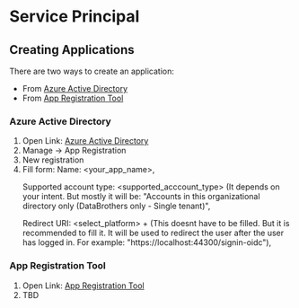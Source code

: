 # Service Principal
## Creating Applications
There are two ways to create an application:
- From [Azure Active Directory](https://portal.azure.com/#blade/Microsoft_AAD_IAM/ActiveDirectoryMenuBlade/Overview)
- From [App Registration Tool](https://app.powerbi.com/embedsetup)

### Azure Active Directory
1) Open Link: [Azure Active Directory](https://portal.azure.com/#blade/Microsoft_AAD_IAM/ActiveDirectoryMenuBlade/Overview)
2) Manage -> App Registration
3) New registration
4) Fill form: 
    Name: <your_app_name>, </p>
    Supported account type: <supported_acccount_type> (It depends on your intent. But mostly it will be: "Accounts in this organizational directory only (DataBrothers only - Single tenant)", </p>
    Redirect URI: <select_platform> + <uri> (This doesnt have to be filled. But it is recommended to fill it. It will be used to redirect the user after the user has logged in. For example: "https://localhost:44300/signin-oidc"), </p>

### App Registration Tool
1) Open Link: [App Registration Tool](https://app.powerbi.com/embedsetup)
2) TBD